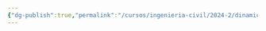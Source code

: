 ```yaml
---
{"dg-publish":true,"permalink":"/cursos/ingenieria-civil/2024-2/dinamica-fis-1514/2-dinamica-de-particulas/2-4-trabajo-y-energia-cinetica/2-4-trabajo-y-energia-cinetica/","tags":["ExFIS1514"]}
---
```


